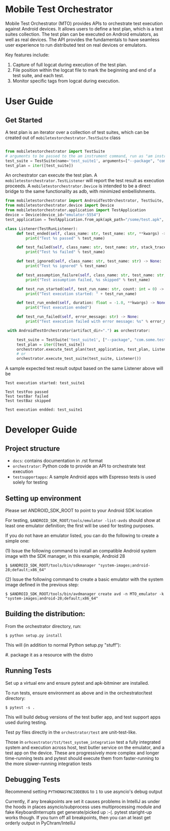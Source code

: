 
Mobile Test Orchestrator
========================

Mobile Test Orchestrator (MTO) provides APIs to orchestrate test execution against Android devices. It allows users to define a test plan, which is a test suites collection.
The test plan can be executed on Android emulators, as well as real devices. The API provides the fundamentals to have seamless user experience to run distributed test on real devices or emulators.

Key features include:

1. Capture of full logcat during execution of the test plan.
2. File position within the logcat file to mark the beginning and end of a test suite, and each test.
3. Monitor specific tags from logcat during execution.


User Guide
==========

Get Started
-----------

A test plan is an iterator over a collection of test suites, which can be created out of `mobiletestorchestrator.TestSuite` class

```python

from mobiletestorchestrator import TestSuite
# arguments to be passed to the am instrument command, run as "am instrument -w -r [arguments] <package>/<runner> "
test_suite = TestSuite(name='test_suite1', arguments=["--package", "com.some.test.package"])
test_plan = iter([test_suite])
```

An orchestrator can execute the test plan. A `mobiletestorchestrator.TestListener` will report the test result as execution proceeds.
A `mobiletestorchestrator.Device` is intended to be a direct bridge to the same functionality as adb, with minimized embellishments. 

```python
from mobiletestorchestrator import AndroidTestOrchestrator, TestSuite, TestRunListener
from mobiletestorchestrator.device import Device
from mobiletestorchestrator.application import TestApplication
device = Device(device_id="emulator-5554")
test_application = TestApplication.from_apk(apk_path="/some/test.apk", device=device)  # installs the given apk

class Listener(TestRunListener):
     def test_ended(self, class_name: str, test_name: str, **kwargs) -> None:
         print("Test %s passed" % test_name)

     def test_failed(self, class_name: str, test_name: str, stack_trace: str) -> None:
         print("Test %s failed" % test_name)

     def test_ignored(self, class_name: str, test_name: str) -> None:
         print("Test %s ignored" % test_name)

     def test_assumption_failure(self, class_name: str, test_name: str, stack_trace: str) -> None:
         print("Test assumption failed, %s skipped" % test_name)

     def test_run_started(self, test_run_name: str, count: int = 0) -> None:
         print("Test execution started: " + test_run_name)

     def test_run_ended(self, duration: float = -1.0, **kwargs) -> None:
         print("Test execution ended")

     def test_run_failed(self, error_message: str) -> None:
         print("Test execution failed with error message: %s" % error_message)

 with AndroidTestOrchestrator(artifact_dir=".") as orchestrator:

     test_suite = TestSuite('test_suite1', ["--package", "com.some.test.package"])
     test_plan = iter([test_suite])
     orchestrator.execute_test_plan(test_application, test_plan, Listener())
     # or
     orchestrator.execute_test_suite(test_suite, Listener())      
```

A sample expected test result output based on the same Listener above will be 
``` 
Test execution started: test_suite1

Test testFoo passed
Test testBar failed
Test testBaz skipped

Test execution endded: test_suite1
```


Developer Guide
===============

Project structure
-----------------

* `docs`:  contains documentation in .rst format
* `orchestrator`: Python code to provide an API to orchestrate test execution
* `testsupportapps`: A sample Android apps with Espresso tests is used solely for testing


Setting up environment
----------------------
Please set ANDROID_SDK_ROOT to point to your Android SDK location

For testing, `$ANDROID_SDK_ROOT/tools/emulator -list-avds` should show at least one emulator definition;  the first will
be used for testing purposes.

If you do not have an emulator listed, you can do the following to create a simple one:

(1) Issue the following command to install an compatible Android system image with the SDK manager, in this example, Android 28

`$ $ANDROID_SDK_ROOT/tools/bin/sdkmanager "system-images;android-28;default;x86_64"`

(2) Issue the following command to create a basic emulator with the system image defined in the previous step:

`$ $ANDROID_SDK_ROOT/tools/bin/avdmanager create avd -n MTO_emulator -k "system-images;android-28;default;x86_64"`

Building the distribution:
--------------------------

From the orchestrator directory, run:

`$ python setup.py install`

This will (in addition to normal Python setup.py "stuff"):

#. package it as a resource with the distro


Running Tests
-------------
Set up a virtual env and ensure pytest and apk-bitminer are installed.

To run tests, ensure environment as above and in the orchestrator/test directory:

`$ pytest -s .`

This will build debug versions of the test butler app, and test support apps used during testing.

Test py files directly  in the `orchestrator/test` are unit-test-like.
   
Those in `orhcestrator/tst/test_system_integration` test a fully integrated system and execution across host,
test butler service on the emulator, and a test app on the device. These are progressively more complex and longer time-running tests and pytest should execute them from faster-running to
the more slower-running integration tests

Debugging Tests
---------------

Recommend setting `PYTHONASYNCIODEBUG` to `1` to use asyncio's debug output

Currently, if any breakpoints are set it causes problems in IntelliJ as under the hoods in places asyncio/subprocess
uses multiprocessing module and fake KeyboardInterrupts get generate/picked up :-(.  pytest staright-up works though.
If you turn off all breakpoints, then you can at least get orderly output in PyChram/IntelliJ

